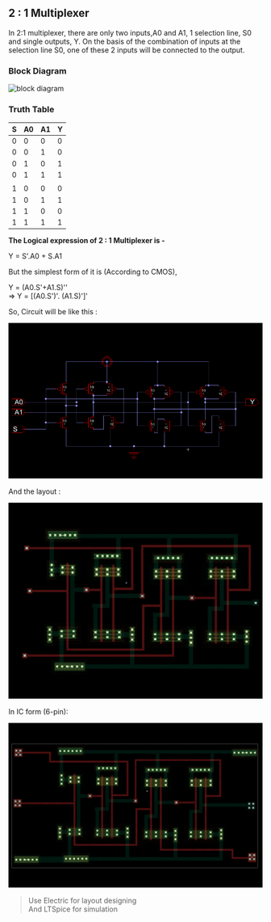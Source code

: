 ## 2 : 1 Multiplexer

In 2:1 multiplexer, there are only two inputs,A0 and A1, 1 selection line, S0 and single outputs, Y. On the basis of the combination of inputs at the selection line S0, one of these 2 inputs will be connected to the output.

### Block Diagram


![block diagram](https://static.javatpoint.com/tutorial/digital-electronics/images/multiplexer.png)

### Truth Table

|S|A0|A1|Y|
|-|-|-|-|
|0|0|0|0|
|0|0|1|0|
|0|1|0|1|
|0|1|1|1|
| | | | |
|1|0|0|0|
|1|0|1|1|
|1|1|0|0|
|1|1|1|1|


**The Logical expression of 2 : 1 Multiplexer is -**

Y = S'.A0 + S.A1

But the simplest form of it is (According to CMOS),

Y = (A0.S'+A1.S)''<br>
=> Y = [(A0.S')'. (A1.S)']'

So, Circuit will be like this :

![circuit](./mux.png)

And the layout :

![layout](./2_1_mux_layout.png)


In IC form (6-pin):

![ic](./mux_ic_form.png)


> Use Electric for layout designing<br>
> And LTSpice for simulation

